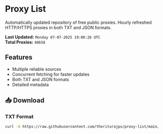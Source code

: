 # Proxy List

Automatically updated repository of free public proxies. Hourly refreshed HTTP/HTTPS proxies in both TXT and JSON formats.

**Last Updated:** `Monday 07-07-2025 19:08:26 UTC`  
**Total Proxies:** `40658`

## Features
- Multiple reliable sources
- Concurrent fetching for faster updates
- Both TXT and JSON formats
- Detailed metadata

## 📥 Download

### TXT Format
```bash
curl -O https://raw.githubusercontent.com/theriturajps/proxy-list/main/proxies.txt